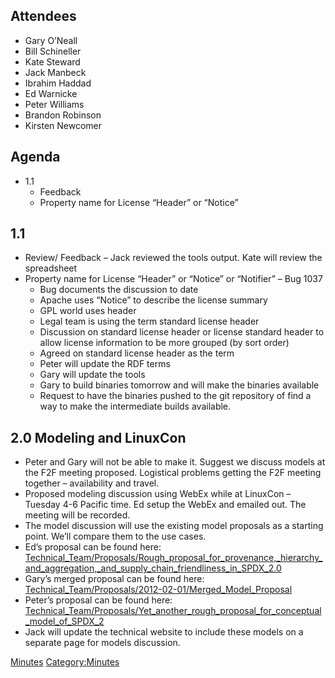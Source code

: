 ## Attendees

  - Gary O’Neall
  - Bill Schineller
  - Kate Steward
  - Jack Manbeck
  - Ibrahim Haddad
  - Ed Warnicke
  - Peter Williams
  - Brandon Robinson
  - Kirsten Newcomer

## Agenda

  - 1.1
      - Feedback
      - Property name for License “Header” or “Notice”

## 1.1

  - Review/ Feedback – Jack reviewed the tools output. Kate will review
    the spreadsheet
  - Property name for License “Header” or “Notice” or “Notifier” – Bug
    1037
      - Bug documents the discussion to date
      - Apache uses “Notice” to describe the license summary
      - GPL world uses header
      - Legal team is using the term standard license header
      - Discussion on standard license header or license standard header
        to allow license information to be more grouped (by sort order)
      - Agreed on standard license header as the term
      - Peter will update the RDF terms
      - Gary will update the tools
      - Gary to build binaries tomorrow and will make the binaries
        available
      - Request to have the binaries pushed to the git repository of
        find a way to make the intermediate builds available.

## 2.0 Modeling and LinuxCon

  - Peter and Gary will not be able to make it. Suggest we discuss
    models at the F2F meeting proposed. Logistical problems getting the
    F2F meeting together – availability and travel.
  - Proposed modeling discussion using WebEx while at LinuxCon – Tuesday
    4-6 Pacific time. Ed setup the WebEx and emailed out. The meeting
    will be recorded.
  - The model discussion will use the existing model proposals as a
    starting point. We’ll compare them to the use cases.
  - Ed’s proposal can be found here:
    [Technical\_Team/Proposals/Rough\_proposal\_for\_provenance,\_hierarchy\_and\_aggregation,\_and\_supply\_chain\_friendliness\_in\_SPDX\_2.0](Technical_Team/Proposals/Rough_proposal_for_provenance,_hierarchy_and_aggregation,_and_supply_chain_friendliness_in_SPDX_2.0 "wikilink")
  - Gary’s merged proposal can be found here:
    [Technical\_Team/Proposals/2012-02-01/Merged\_Model\_Proposal](Technical_Team/Proposals/2012-02-01/Merged_Model_Proposal "wikilink")
  - Peter’s proposal can be found here:
    [Technical\_Team/Proposals/Yet\_another\_rough\_proposal\_for\_conceptual\_model\_of\_SPDX\_2](Technical_Team/Proposals/Yet_another_rough_proposal_for_conceptual_model_of_SPDX_2 "wikilink")
  - Jack will update the technical website to include these models on a
    separate page for models discussion.

[Minutes](Category:Technical "wikilink")
[Category:Minutes](Category:Minutes "wikilink")
